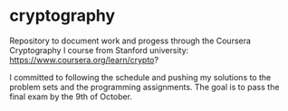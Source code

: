 # cryptography

Repository to document work and progess through the Coursera Cryptography I course from Stanford university:
https://www.coursera.org/learn/crypto?

I committed to following the schedule and pushing my solutions to the problem sets and the programming assignments.
The goal is to pass the final exam by the 9th of October.

